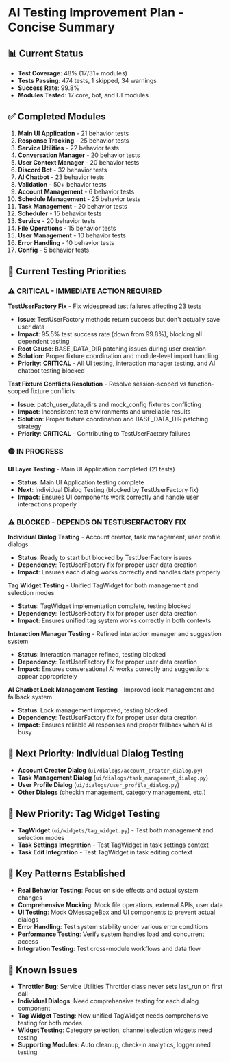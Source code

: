 # AI Testing Improvement Plan - Concise Summary

## 📊 Current Status
- **Test Coverage**: 48% (17/31+ modules)
- **Tests Passing**: 474 tests, 1 skipped, 34 warnings
- **Success Rate**: 99.8%
- **Modules Tested**: 17 core, bot, and UI modules

## ✅ Completed Modules
1. **Main UI Application** - 21 behavior tests
2. **Response Tracking** - 25 behavior tests
3. **Service Utilities** - 22 behavior tests  
4. **Conversation Manager** - 20 behavior tests
5. **User Context Manager** - 20 behavior tests
6. **Discord Bot** - 32 behavior tests
7. **AI Chatbot** - 23 behavior tests
8. **Validation** - 50+ behavior tests
9. **Account Management** - 6 behavior tests
10. **Schedule Management** - 25 behavior tests
11. **Task Management** - 20 behavior tests
12. **Scheduler** - 15 behavior tests
13. **Service** - 20 behavior tests
14. **File Operations** - 15 behavior tests
15. **User Management** - 10 behavior tests
16. **Error Handling** - 10 behavior tests
17. **Config** - 5 behavior tests

## 🎯 Current Testing Priorities

### ⚠️ **CRITICAL - IMMEDIATE ACTION REQUIRED**

**TestUserFactory Fix** - Fix widespread test failures affecting 23 tests
- **Issue**: TestUserFactory methods return success but don't actually save user data
- **Impact**: 95.5% test success rate (down from 99.8%), blocking all dependent testing
- **Root Cause**: BASE_DATA_DIR patching issues during user creation
- **Solution**: Proper fixture coordination and module-level import handling
- **Priority**: **CRITICAL** - All UI testing, interaction manager testing, and AI chatbot testing blocked

**Test Fixture Conflicts Resolution** - Resolve session-scoped vs function-scoped fixture conflicts
- **Issue**: patch_user_data_dirs and mock_config fixtures conflicting
- **Impact**: Inconsistent test environments and unreliable results
- **Solution**: Proper fixture coordination and BASE_DATA_DIR patching strategy
- **Priority**: **CRITICAL** - Contributing to TestUserFactory failures

### 🟡 **IN PROGRESS**

**UI Layer Testing** - Main UI Application completed (21 tests)
- **Status**: Main UI Application testing complete
- **Next**: Individual Dialog Testing (blocked by TestUserFactory fix)
- **Impact**: Ensures UI components work correctly and handle user interactions properly

### ⚠️ **BLOCKED - DEPENDS ON TESTUSERFACTORY FIX**

**Individual Dialog Testing** - Account creator, task management, user profile dialogs
- **Status**: Ready to start but blocked by TestUserFactory issues
- **Dependency**: TestUserFactory fix for proper user data creation
- **Impact**: Ensures each dialog works correctly and handles data properly

**Tag Widget Testing** - Unified TagWidget for both management and selection modes
- **Status**: TagWidget implementation complete, testing blocked
- **Dependency**: TestUserFactory fix for proper user data creation
- **Impact**: Ensures unified tag system works correctly in both contexts

**Interaction Manager Testing** - Refined interaction manager and suggestion system
- **Status**: Interaction manager refined, testing blocked
- **Dependency**: TestUserFactory fix for proper user data creation
- **Impact**: Ensures conversational AI works correctly and suggestions appear appropriately

**AI Chatbot Lock Management Testing** - Improved lock management and fallback system
- **Status**: Lock management improved, testing blocked
- **Dependency**: TestUserFactory fix for proper user data creation
- **Impact**: Ensures reliable AI responses and proper fallback when AI is busy

## 🎯 Next Priority: Individual Dialog Testing
- **Account Creator Dialog** (`ui/dialogs/account_creator_dialog.py`)
- **Task Management Dialog** (`ui/dialogs/task_management_dialog.py`)
- **User Profile Dialog** (`ui/dialogs/user_profile_dialog.py`)
- **Other Dialogs** (checkin management, category management, etc.)

## 🎯 New Priority: Tag Widget Testing
- **TagWidget** (`ui/widgets/tag_widget.py`) - Test both management and selection modes
- **Task Settings Integration** - Test TagWidget in task settings context
- **Task Edit Integration** - Test TagWidget in task editing context

## 🔧 Key Patterns Established
- **Real Behavior Testing**: Focus on side effects and actual system changes
- **Comprehensive Mocking**: Mock file operations, external APIs, user data
- **UI Testing**: Mock QMessageBox and UI components to prevent actual dialogs
- **Error Handling**: Test system stability under various error conditions
- **Performance Testing**: Verify system handles load and concurrent access
- **Integration Testing**: Test cross-module workflows and data flow

## 📝 Known Issues
- **Throttler Bug**: Service Utilities Throttler class never sets last_run on first call
- **Individual Dialogs**: Need comprehensive testing for each dialog component
- **Tag Widget Testing**: New unified TagWidget needs comprehensive testing for both modes
- **Widget Testing**: Category selection, channel selection widgets need testing
- **Supporting Modules**: Auto cleanup, check-in analytics, logger need testing